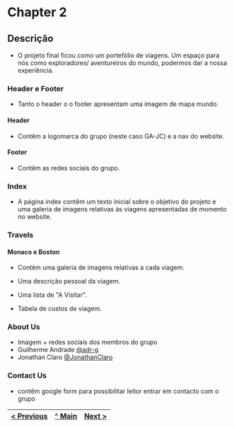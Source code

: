 # Chapter 2
## Descrição

- O projeto final ficou como um portefólio de viagens. Um espaço para nós como exploradores/ aventureiros do mundo, podermos dar a nossa experiência.

### Header e Footer

- Tanto o header o o footer apresentam uma imagem de mapa mundo.

#### Header

- Contêm a logomarca do grupo (neste caso GA-JC) e a nav do website.

#### Footer

- Contêm as redes sociais do grupo.

### Index

- A página index contêm um texto inicial sobre o objetivo do projeto e uma galeria de imagens relativas às viagens apresentadas de momento no website.

### Travels

#### Monaco e Boston

- Contêm uma galeria de imagens relativas a cada viagem.

- Uma descrição pessoal da viagem.

- Uma lista de "A Visitar".

- Tabela de custos de viagem.

### About Us

- Imagem + redes sociais dos membros do grupo
- Guilherme Andrade [@adr-g](https://github.com/adr-g)
- Jonathan Claro [@JonathanClaro](https://github.com/JonathanClaro)

### Contact Us

- contêm google form para possibilitar leitor entrar em contacto com o grupo

| [< Previous](docs/C1.md) | [^ Main](../README.md) | [Next >](docs/C3.md) |
|:----------------------------------:|:----------------------------------:|:----------------------------------:|
